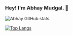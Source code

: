### Hey! I'm Abhay Mudgal. 👋

![Abhay GitHub stats](https://github-readme-stats.vercel.app/api?username=mudgalabhay&theme=transparent&show_icons=true)

[![Top Langs](https://github-readme-stats.vercel.app/api/top-langs/?username=mudgalabhay)](https://github.com/mudgalabhay/github-readme-stats)


<!--
**mudgalabhay/mudgalabhay** is a ✨ _special_ ✨ repository because its `README.md` (this file) appears on your GitHub profile.

Here are some ideas to get you started:

- 🔭 I’m currently working on ...
- 🌱 I’m currently learning ...
- 👯 I’m looking to collaborate on ...
- 🤔 I’m looking for help with ...
- 💬 Ask me about ...
- 📫 How to reach me: ...
- 😄 Pronouns: ...
- ⚡ Fun fact: ...
-->

